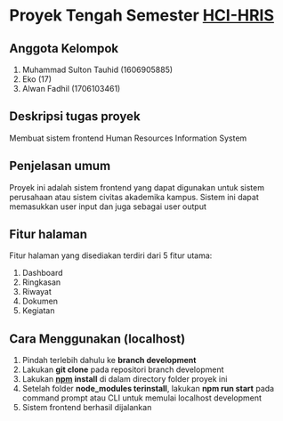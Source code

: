 # Proyek Tengah Semester [HCI-HRIS](https://proyek-hci-hris.herokuapp.com)

## Anggota Kelompok
1. Muhammad Sulton Tauhid (1606905885)
2. Eko (17)
3. Alwan Fadhil (1706103461)

## Deskripsi tugas proyek
Membuat sistem frontend Human Resources Information System

## Penjelasan umum
Proyek ini adalah sistem frontend yang dapat digunakan untuk sistem perusahaan atau sistem civitas akademika kampus. Sistem ini dapat memasukkan user input dan juga sebagai user output

## Fitur halaman
Fitur halaman yang disediakan terdiri dari 5 fitur utama:
1. Dashboard
2. Ringkasan
3. Riwayat
4. Dokumen
5. Kegiatan

## Cara Menggunakan (localhost)
1. Pindah terlebih dahulu ke **branch development**
2. Lakukan **git clone** pada repositori branch development
3. Lakukan **[npm](https://nodejs.org/en/download/) install** di dalam directory folder proyek ini
4. Setelah folder **node_modules terinstall**, lakukan **npm run start** pada command prompt atau CLI untuk memulai localhost development
5. Sistem frontend berhasil dijalankan
